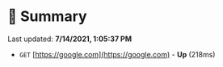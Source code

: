 # 📖 Summary
Last updated: **7/14/2021, 1:05:37 PM**

- `GET` [https://google.com](https://google.com) - **Up** (218ms)

